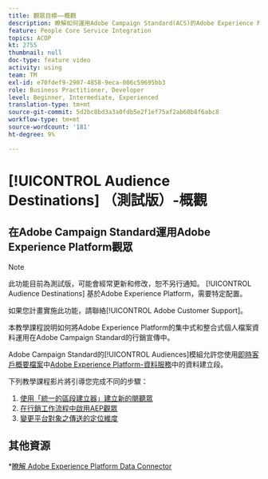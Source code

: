 ```yaml
---
title: 觀眾目標——概觀
description: 瞭解如何運用Adobe Campaign Standard(ACS)的Adobe Experience Platform(AEP)觀眾
feature: People Core Service Integration
topics: ACOP
kt: 2755
thumbnail: null
doc-type: feature video
activity: using
team: TM
exl-id: e70fdef9-2907-4858-9eca-006c59695bb3
role: Business Practitioner, Developer
level: Beginner, Intermediate, Experienced
translation-type: tm+mt
source-git-commit: 5d2bc8bd3a3a0fdb5e2f1ef75af2ab60b8f6abc8
workflow-type: tm+mt
source-wordcount: '181'
ht-degree: 9%

---
```


# [!UICONTROL Audience Destinations] （測試版）-概觀

## 在Adobe Campaign Standard運用Adobe Experience Platform觀眾

>[!NOTE]
>
>此功能目前為測試版，可能會經常更新和修改，恕不另行通知。 [!UICONTROL Audience Destinations] 基於Adobe Experience Platform，需要特定配置。
>
>如果您計畫實施此功能，請聯絡[!UICONTROL Adobe Customer Support]。


本教學課程說明如何將Adobe Experience Platform的集中式和整合式個人檔案資料運用在Adobe Campaign Standard的行銷宣傳中。

Adobe Campaign Standard的[!UICONTROL Audiences]模組允許您使用[即時客戶概要檔案](https://docs.adobe.com/content/help/en/platform-learn/tutorials/profiles/understanding-the-real-time-customer-profile.html)中[Adobe Experience Platform-資料服務](https://www.adobe.io/apis/experienceplatform/home/services.html)中的資料建立段。

下列教學課程影片將引導您完成不同的步驟：

1. [使用「統一的區段建立器」建立新的閱聽眾](/help/profiles-and-audiences/audience-destinations/creating-audiences-using-segment-builder.md)
2. [在行銷工作流程中啟用AEP觀眾](/help/profiles-and-audiences/audience-destinations/activating-aep-audiences.md)
3. [變更平台對象之傳送的定位維度](/help/profiles-and-audiences/audience-destinations/changing-targeting-dimension.md)

## 其他資源

*[瞭解 Adobe Experience Platform Data Connector](/help/administrating/adobe-experience-platform-data-connector/understanding-the-adobe-experience-platform-data-connector.md)
